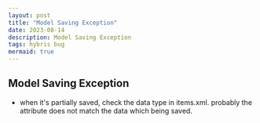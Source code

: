 ```yaml
---
layout: post
title: "Model Saving Exception"
date: 2023-08-14
description: Model Saving Exception
tags: hybris bug
mermaid: true
---
```



## Model Saving Exception

- when it's partially saved, check the data type in items.xml. probably the attribute does not match the data which being saved.
